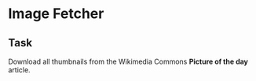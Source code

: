 # Image Fetcher

## Task

Download all thumbnails from the Wikimedia Commons **Picture of the day** article.
